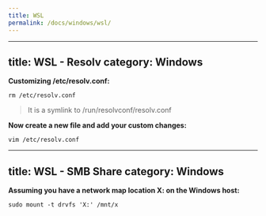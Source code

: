 ```yaml
---
title: WSL
permalink: /docs/windows/wsl/
---
```

---
title: WSL - Resolv
category: Windows
---

**Customizing /etc/resolv.conf:**
```
rm /etc/resolv.conf
```
>It is a symlink to /run/resolvconf/resolv.conf

**Now create a new file and add your custom changes:**
```
vim /etc/resolv.conf
```
---
title: WSL - SMB Share
category: Windows
---

**Assuming you have a network map location X: on the Windows host:**
```
sudo mount -t drvfs 'X:' /mnt/x
```
